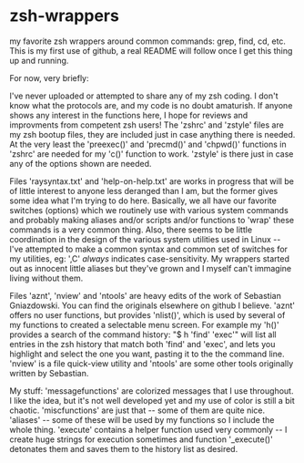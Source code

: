 # zsh-wrappers
my favorite zsh wrappers around common commands: grep, find, cd, etc.
This is my first use of github, a real README will follow once I get this thing up and running.

For now, very briefly: 

I've never uploaded or attempted to share any of my zsh coding.  I don't know what the protocols are, and my code is no doubt amaturish.  If anyone shows any interest in the functions here, I hope for reviews and improvments from competent zsh users!  The 'zshrc' and 'zstyle' files are my zsh bootup files, they are included just in case anything there is needed.  At the very least the 'preexec()' and 'precmd()' and 'chpwd()' functions in 'zshrc' are needed for my 'c()' function to work. 'zstyle' is there just in case any of the options shown are needed.  

Files 'raysyntax.txt' and 'help-on-help.txt' are works in progress that will be of little interest to anyone less deranged than I am, but the former gives some idea what I'm trying to do here.  Basically, we all have our favorite switches (options) which we routinely use with various system commands and probably making aliases and/or scripts and/or functions to 'wrap' these commands is a very common thing.  Also, there seems to be little coordination in the design of the various system utilities used in Linux -- I've attempted to make a common syntax and common set of switches for my utilities, eg: ',C' *always* indicates case-sensitivity.  My wrappers started out as innocent little aliases but they've grown and I myself can't immagine living without them.

Files 'aznt', 'nview' and 'ntools' are heavy edits of the work of Sebastian Gniazdowski.  You can find the originals elsewhere on github I believe.  'aznt' offers no user functions, but provides 'nlist()', which is used by several of my functions to created a selectable menu screen.  For example my 'h()' provides a search of the command history: "$ h 'find' 'exec'" will list all entries in the zsh history that match both 'find' and 'exec', and lets you highlight and select the one you want, pasting it to the the command line.  'nview' is a file quick-view utility and 'ntools' are some other tools originally written by Sebastian.

My stuff:  'messagefunctions' are colorized messages that I use throughout.  I like the idea, but it's not well developed yet and my use of color is still a bit chaotic. 'miscfunctions' are just that -- some of them are quite nice.  'aliases' -- some of these will be used by my functions so I include the whole thing. 'execute' contains a helper function used very commonly -- I create huge strings for execution sometimes and function '_execute()' detonates them and saves them to the history list as desired.




